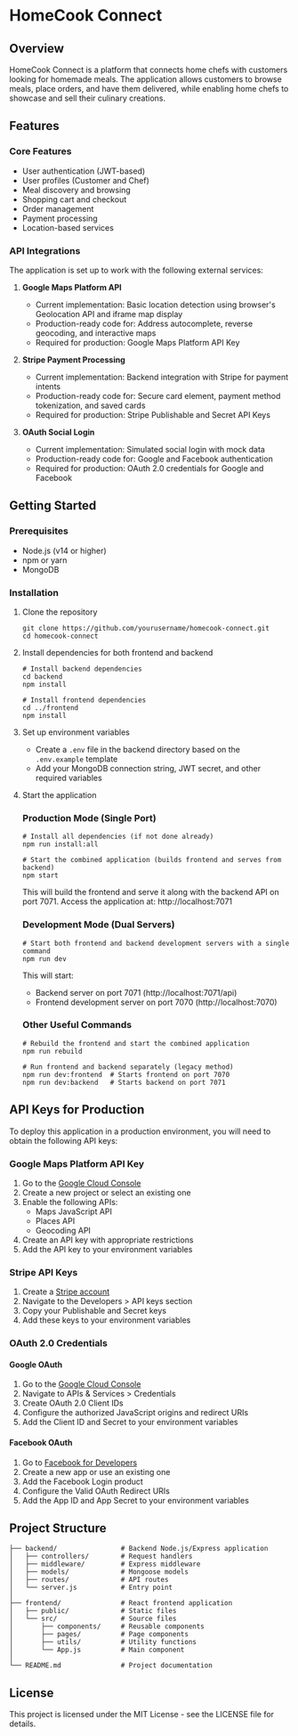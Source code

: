 # HomeCook Connect

## Overview
HomeCook Connect is a platform that connects home chefs with customers looking for homemade meals. The application allows customers to browse meals, place orders, and have them delivered, while enabling home chefs to showcase and sell their culinary creations.

## Features

### Core Features
- User authentication (JWT-based)
- User profiles (Customer and Chef)
- Meal discovery and browsing
- Shopping cart and checkout
- Order management
- Payment processing
- Location-based services

### API Integrations
The application is set up to work with the following external services:

1. **Google Maps Platform API**
   - Current implementation: Basic location detection using browser's Geolocation API and iframe map display
   - Production-ready code for: Address autocomplete, reverse geocoding, and interactive maps
   - Required for production: Google Maps Platform API Key

2. **Stripe Payment Processing**
   - Current implementation: Backend integration with Stripe for payment intents
   - Production-ready code for: Secure card element, payment method tokenization, and saved cards
   - Required for production: Stripe Publishable and Secret API Keys

3. **OAuth Social Login**
   - Current implementation: Simulated social login with mock data
   - Production-ready code for: Google and Facebook authentication
   - Required for production: OAuth 2.0 credentials for Google and Facebook

## Getting Started

### Prerequisites
- Node.js (v14 or higher)
- npm or yarn
- MongoDB

### Installation

1. Clone the repository
   ```
   git clone https://github.com/yourusername/homecook-connect.git
   cd homecook-connect
   ```

2. Install dependencies for both frontend and backend
   ```
   # Install backend dependencies
   cd backend
   npm install

   # Install frontend dependencies
   cd ../frontend
   npm install
   ```

3. Set up environment variables
   - Create a `.env` file in the backend directory based on the `.env.example` template
   - Add your MongoDB connection string, JWT secret, and other required variables

4. Start the application

   ### Production Mode (Single Port)
   ```
   # Install all dependencies (if not done already)
   npm run install:all
   
   # Start the combined application (builds frontend and serves from backend)
   npm start
   ```
   
   This will build the frontend and serve it along with the backend API on port 7071.
   Access the application at: http://localhost:7071
   
   ### Development Mode (Dual Servers)
   ```
   # Start both frontend and backend development servers with a single command
   npm run dev
   ```
   
   This will start:
   - Backend server on port 7071 (http://localhost:7071/api)
   - Frontend development server on port 7070 (http://localhost:7070)
   
   ### Other Useful Commands
   ```
   # Rebuild the frontend and start the combined application
   npm run rebuild
   
   # Run frontend and backend separately (legacy method)
   npm run dev:frontend  # Starts frontend on port 7070
   npm run dev:backend   # Starts backend on port 7071
   ```

## API Keys for Production

To deploy this application in a production environment, you will need to obtain the following API keys:

### Google Maps Platform API Key
1. Go to the [Google Cloud Console](https://console.cloud.google.com/)
2. Create a new project or select an existing one
3. Enable the following APIs:
   - Maps JavaScript API
   - Places API
   - Geocoding API
4. Create an API key with appropriate restrictions
5. Add the API key to your environment variables

### Stripe API Keys
1. Create a [Stripe account](https://stripe.com)
2. Navigate to the Developers > API keys section
3. Copy your Publishable and Secret keys
4. Add these keys to your environment variables

### OAuth 2.0 Credentials

#### Google OAuth
1. Go to the [Google Cloud Console](https://console.cloud.google.com/)
2. Navigate to APIs & Services > Credentials
3. Create OAuth 2.0 Client IDs
4. Configure the authorized JavaScript origins and redirect URIs
5. Add the Client ID and Secret to your environment variables

#### Facebook OAuth
1. Go to [Facebook for Developers](https://developers.facebook.com/)
2. Create a new app or use an existing one
3. Add the Facebook Login product
4. Configure the Valid OAuth Redirect URIs
5. Add the App ID and App Secret to your environment variables

## Project Structure

```
├── backend/                # Backend Node.js/Express application
│   ├── controllers/        # Request handlers
│   ├── middleware/         # Express middleware
│   ├── models/             # Mongoose models
│   ├── routes/             # API routes
│   └── server.js           # Entry point
│
├── frontend/               # React frontend application
│   ├── public/             # Static files
│   └── src/                # Source files
│       ├── components/     # Reusable components
│       ├── pages/          # Page components
│       ├── utils/          # Utility functions
│       └── App.js          # Main component
│
└── README.md               # Project documentation
```

## License
This project is licensed under the MIT License - see the LICENSE file for details.